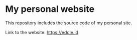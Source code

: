 # My personal website

This repository includes the source code of my personal site.

Link to the website: https://eddie.id